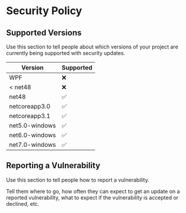 # Security Policy

## Supported Versions

Use this section to tell people about which versions of your project are
currently being supported with security updates.

| Version          | Supported          |
| ---------------- | ------------------ |
| WPF              | :x:                |
| < net48          | :x:                |
| net48            | :white_check_mark: |
| netcoreapp3.0    | :white_check_mark: |
| netcoreapp3.1    | :white_check_mark: |
| net5.0-windows   | :white_check_mark: |
| net6.0-windows   | :white_check_mark: |
| net7.0-windows   | :white_check_mark: |

## Reporting a Vulnerability

Use this section to tell people how to report a vulnerability.

Tell them where to go, how often they can expect to get an update on a
reported vulnerability, what to expect if the vulnerability is accepted or
declined, etc.
